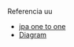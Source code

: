 Referencia uu 
- [jpa one to one](https://www.baeldung.com/jpa-one-to-one)
- [Diagram](https://dbdiagram.io/d/Lab3-Java-66282be603593b6b61c97aba)
